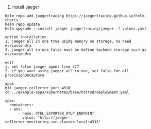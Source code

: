 1. Install Jaeger
```
helm repo add jaegertracing https://jaegertracing.github.io/helm-charts
helm repo update
helm upgrade --install jaeger jaegertracing/jaeger -f values.yaml

option installation
1. jaeger all in one true using memory on storage, no need es/cassandra
2. jaeger all in one false must be define backend storage such as es/cassandra

edit 
1. set false jaeger agent line 377
2. if you want using jaeger all in one, set false for all provisionDataStore

apps
hit jaeger-collector port 4318
cd ../example-apps/kubernetes/base/hotrod/deployment.yaml
```
    spec:
      containers:
      - env:
          - name: OTEL_EXPORTER_OTLP_ENDPOINT
            value: "http://jaeger-collector.monitoring.svc.cluster.local:4318"
``` 